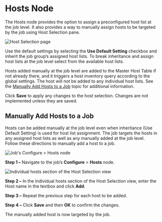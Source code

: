 # Hosts Node

The Hosts node provides the option to assign a preconfigured host list at the job level. It also
provides a way to manually assign hosts to be targeted by the job using Host Selection pane.

![Host Selection page](/img/versioned_docs/accessanalyzer_11.6/accessanalyzer/admin/jobs/job/configure/hostselection.webp)

Use the default settings by selecting the **Use Default Setting** checkbox and inherit the job
group’s assigned host lists. To break inheritance and assign host lists at the job level select from
the available host lists.

Hosts added manually at the job level are added to the Master Host Table if not already there, and
it triggers a host inventory query according to the global settings. The host will not be added to
any individual host lists. See the [Manually Add Hosts to a Job](#manually-add-hosts-to-a-job) topic
for additional information.

Click **Save** to apply any changes to the host selection. Changes are not implemented unless they
are saved.

## Manually Add Hosts to a Job

Hosts can be added manually at the job level even when inheritance (Use Default Setting) is used for
host list assignment. The job targets the hosts in any assigned host lists as well as any manually
added at the job level. Follow these directions to manually add a host to a job.

![Job's Configure > Hosts node](/img/versioned_docs/accessanalyzer_11.6/accessanalyzer/admin/jobs/job/configure/hostsnode.webp)

**Step 1 –** Navigate to the job’s **Configure** > **Hosts** node.

![Individual hosts section of the Host Selection view](/img/versioned_docs/accessanalyzer_11.6/accessanalyzer/admin/jobs/job/configure/hostselectionindividualhosts.webp)

**Step 2 –** In the Individual hosts section of the Host Selection view, enter the Host name in the
textbox and click **Add**.

**Step 3 –** Repeat the previous step for each host to be added.

**Step 4 –** Click **Save** and then **OK** to confirm the changes.

The manually added host is now targeted by the job.
